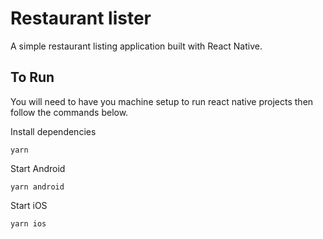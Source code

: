 # Restaurant lister
A simple restaurant listing application built with React Native.

## To Run
You will need to have you machine setup to run react native projects then follow the commands below.

Install dependencies 
```
yarn 
```

Start Android
```
yarn android
```

Start iOS
```
yarn ios
``` 